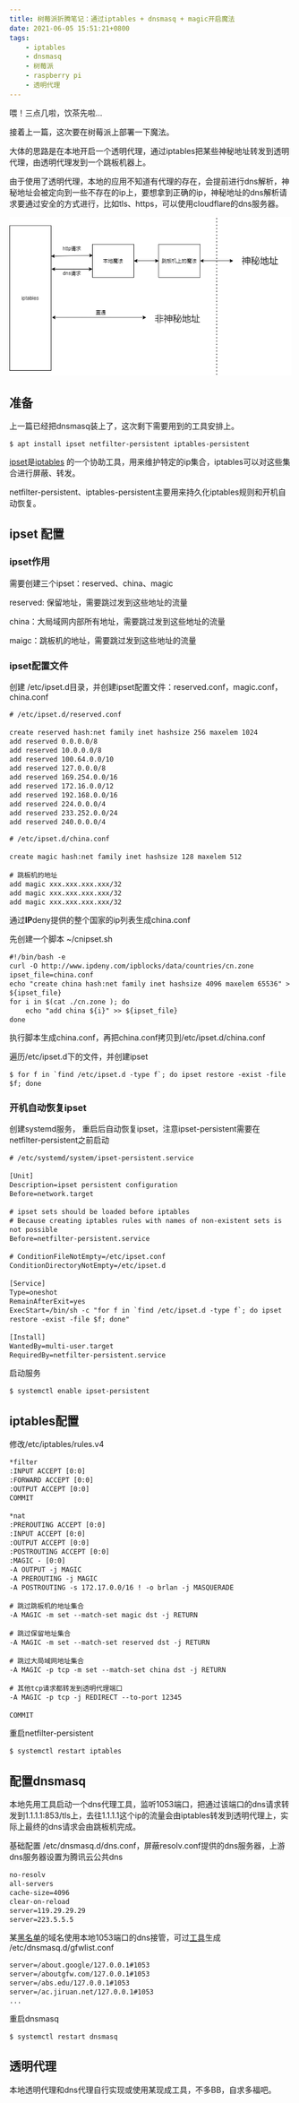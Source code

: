 ```yaml
---
title: 树莓派折腾笔记：通过iptables + dnsmasq + magic开启魔法
date: 2021-06-05 15:51:21+0800
tags:
    - iptables
    - dnsmasq
    - 树莓派
    - raspberry pi
    - 透明代理
---
```




喂！三点几啦，饮茶先啦...

接着上一篇，这次要在树莓派上部署一下魔法。

大体的思路是在本地开启一个透明代理，通过iptables把某些神秘地址转发到透明代理，由透明代理发到一个跳板机器上。

由于使用了透明代理，本地的应用不知道有代理的存在，会提前进行dns解析，神秘地址会被定向到一些不存在的ip上，要想拿到正确的ip，神秘地址的dns解析请求要通过安全的方式进行，比如tls、https，可以使用cloudflare的dns服务器。

![transparent_proxy](/images/2021-06-05-rpi-magic/transparent_proxy.png)

## 准备

上一篇已经把dnsmasq装上了，这次剩下需要用到的工具安排上。

```shell
$ apt install ipset netfilter-persistent iptables-persistent
```

[ipset](https://ipset.netfilter.org/)是[iptables](https://wiki.archlinux.org/title/Iptables) 的一个协助工具，用来维护特定的ip集合，iptables可以对这些集合进行屏蔽、转发。

netfilter-persistent、iptables-persistent主要用来持久化iptables规则和开机自动恢复。

## ipset 配置
### ipset作用

需要创建三个ipset：reserved、china、magic

reserved: 保留地址，需要跳过发到这些地址的流量

china：大局域网内部所有地址，需要跳过发到这些地址的流量

maigc：跳板机的地址，需要跳过发到这些地址的流量

### ipset配置文件
创建 /etc/ipset.d目录，并创建ipset配置文件：reserved.conf，magic.conf，china.conf

```
# /etc/ipset.d/reserved.conf

create reserved hash:net family inet hashsize 256 maxelem 1024
add reserved 0.0.0.0/8
add reserved 10.0.0.0/8
add reserved 100.64.0.0/10
add reserved 127.0.0.0/8
add reserved 169.254.0.0/16
add reserved 172.16.0.0/12
add reserved 192.168.0.0/16
add reserved 224.0.0.0/4
add reserved 233.252.0.0/24
add reserved 240.0.0.0/4
```

```
# /etc/ipset.d/china.conf

create magic hash:net family inet hashsize 128 maxelem 512

# 跳板机的地址
add magic xxx.xxx.xxx.xxx/32
add magic xxx.xxx.xxx.xxx/32
add magic xxx.xxx.xxx.xxx/32
```



通过**IP**deny提供的整个国家的ip列表生成china.conf 

先创建一个脚本 ~/cnipset.sh

```
#!/bin/bash -e
curl -O http://www.ipdeny.com/ipblocks/data/countries/cn.zone
ipset_file=china.conf
echo "create china hash:net family inet hashsize 4096 maxelem 65536" > ${ipset_file}
for i in $(cat ./cn.zone ); do
    echo "add china ${i}" >> ${ipset_file}
done
```

执行脚本生成china.conf，再把china.conf拷贝到/etc/ipset.d/china.conf

遍历/etc/ipset.d下的文件，并创建ipset

```shell
$ for f in `find /etc/ipset.d -type f`; do ipset restore -exist -file $f; done
```

### 开机自动恢复ipset
创建systemd服务， 重启后自动恢复ipset，注意ipset-persistent需要在netfilter-persistent之前启动

```
# /etc/systemd/system/ipset-persistent.service

[Unit]
Description=ipset persistent configuration
Before=network.target

# ipset sets should be loaded before iptables
# Because creating iptables rules with names of non-existent sets is not possible
Before=netfilter-persistent.service

# ConditionFileNotEmpty=/etc/ipset.conf
ConditionDirectoryNotEmpty=/etc/ipset.d

[Service]
Type=oneshot
RemainAfterExit=yes
ExecStart=/bin/sh -c "for f in `find /etc/ipset.d -type f`; do ipset restore -exist -file $f; done"

[Install]
WantedBy=multi-user.target
RequiredBy=netfilter-persistent.service
```

启动服务
```shell
$ systemctl enable ipset-persistent
```



## iptables配置

修改/etc/iptables/rules.v4

```
*filter
:INPUT ACCEPT [0:0]
:FORWARD ACCEPT [0:0]
:OUTPUT ACCEPT [0:0]
COMMIT

*nat
:PREROUTING ACCEPT [0:0]
:INPUT ACCEPT [0:0]
:OUTPUT ACCEPT [0:0]
:POSTROUTING ACCEPT [0:0]
:MAGIC - [0:0]
-A OUTPUT -j MAGIC
-A PREROUTING -j MAGIC
-A POSTROUTING -s 172.17.0.0/16 ! -o brlan -j MASQUERADE

# 跳过跳板机的地址集合
-A MAGIC -m set --match-set magic dst -j RETURN

# 跳过保留地址集合
-A MAGIC -m set --match-set reserved dst -j RETURN

# 跳过大局域网地址集合
-A MAGIC -p tcp -m set --match-set china dst -j RETURN

# 其他tcp请求都转发到透明代理端口
-A MAGIC -p tcp -j REDIRECT --to-port 12345

COMMIT
```

重启netfilter-persistent

```shell
$ systemctl restart iptables
```




## 配置dnsmasq

本地先用工具启动一个dns代理工具，监听1053端口，把通过该端口的dns请求转发到1.1.1.1:853/tls上，去往1.1.1.1这个ip的流量会由iptables转发到透明代理上，实际上最终的dns请求会由跳板机完成。



基础配置 /etc/dnsmasq.d/dns.conf，屏蔽resolv.conf提供的dns服务器，上游dns服务器设置为腾讯云公共dns

```
no-resolv
all-servers
cache-size=4096
clear-on-reload
server=119.29.29.29
server=223.5.5.5
```



某[黑名单](https://github.com/gfwlist/gfwlist/raw/master/gfwlist.txt)的域名使用本地1053端口的dns接管，可过[工具](https://github.com/cokebar/gfwlist2dnsmasq)生成  /etc/dnsmasq.d/gfwlist.conf

```
server=/about.google/127.0.0.1#1053
server=/aboutgfw.com/127.0.0.1#1053
server=/abs.edu/127.0.0.1#1053
server=/ac.jiruan.net/127.0.0.1#1053
...
```



重启dnsmasq

```shell
$ systemctl restart dnsmasq
```



## 透明代理

本地透明代理和dns代理自行实现或使用某现成工具，不多BB，自求多福吧。